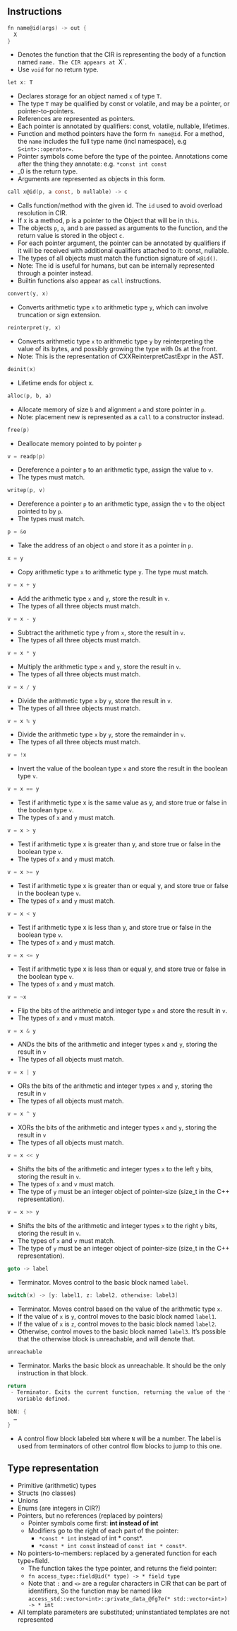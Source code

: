 ## Instructions

```c
fn name@id(args) -> out {
  X
}
```
 - Denotes the function that the CIR is representing the body of a function
   named `name. The CIR appears at `X`.
 - Use `void` for no return type.

```c
let x: T
```
 - Declares storage for an object named `x` of type `T`.
 - The type `T` may be qualified by const or volatile, and may be a pointer, or
   pointer-to-pointers.
 - References are represented as pointers.
 - Each pointer is annotated by qualifiers: const, volatile, nullable, lifetimes.
 - Function and method pointers have the form `fn name@id`. For a method, the
   `name` includes the full type name (incl namespace), e.g `S<int>::operator=`.
 - Pointer symbols come before the type of the pointee. Annotations come after
   the thing they annotate: e.g. `*const int const`
 - _0 is the return type.
 - Arguments are represented as objects in this form.

```c
call x@id(p, a const, b nullable) -> c
```
 - Calls function/method with the given id. The `id` used to avoid overload
   resolution in CIR.
 - If x is a method, p is a pointer to the Object that will be in `this`.
 - The objects `p`, `a`, and `b` are passed as arguments to the function, and
   the return value is stored in the object `c`.
 - For each pointer argument, the pointer can be annotated by qualifiers if it
   will be received with additional qualifiers attached to it: const, nullable.
 - The types of all objects must match the function signature of `x@id()`.
 - Note: The id is useful for humans, but can be internally represented
   through a pointer instead.
 - Builtin functions also appear as `call` instructions.

```c
convert(y, x)
```
 - Converts arithmetic type `x` to arithmetic type `y`, which can involve
   truncation or sign extension.

```c
reinterpret(y, x)
```
 - Converts arithmetic type `x` to arithmetic type `y` by reinterpreting the
   value of its bytes, and possibly growing the type with 0s at the front.
 - Note: This is the representation of CXXReinterpretCastExpr in the AST.

```c
deinit(x)
```
 - Lifetime ends for object x.

```c
alloc(p, b, a)
```
 - Allocate memory of size `b` and alignment `a` and store pointer in `p`.
 - Note: placement new is represented as a `call` to a constructor instead.

```c
free(p)
```
 - Deallocate memory pointed to by pointer `p`

```c
v = readp(p)
```
 - Dereference a pointer `p` to an arithmetic type, assign the value to `v`.
 - The types must match.

```c
writep(p, v)
```
 - Dereference a pointer `p` to an arithmetic type, assign the `v` to the
   object pointed to by `p`.
 - The types must match.

```c
p = &o
```
- Take the address of an object `o` and store it as a pointer in `p`.

```c
x = y
```
 - Copy arithmetic type `x` to arithmetic type `y`. The type must match.

```c
v = x + y
```
 - Add the arithmetic type `x` and `y`, store the result in `v`.
 - The types of all three objects must match.

```c
v = x - y
```
 - Subtract the arithmetic type `y` from `x`, store the result in `v`.
 - The types of all three objects must match.

```c
v = x * y
```
 - Multiply the arithmetic type `x` and `y`, store the result in `v`.
 - The types of all three objects must match.

```c
v = x / y
```
 - Divide the arithmetic type `x` by `y`, store the result in `v`.
 - The types of all three objects must match.

```c
v = x % y
```
 - Divide the arithmetic type `x` by `y`, store the remainder in `v`.
 - The types of all three objects must match.

```c
v = !x
```
 - Invert the value of the boolean type `x` and store the result in the boolean
   type `v`.

```c
v = x == y
```
 - Test if arithmetic type x is the same value as y, and store true or false in
   the boolean type `v`.
 - The types of `x` and `y` must match.

```c
v = x > y
```
 - Test if arithmetic type x is greater than y, and store true or false in the
   boolean type `v`.
 - The types of `x` and `y` must match.

```c
v = x >= y
```
 - Test if arithmetic type x is greater than or equal y, and store true or
   false in the boolean type `v`.
 - The types of `x` and `y` must match.

```c
v = x < y
```
 - Test if arithmetic type x is less than y, and store true or false in the
   boolean type `v`.
 - The types of `x` and `y` must match.

```c
v = x <= y
```
 - Test if arithmetic type x is less than or equal y, and store true or false
   in the boolean type `v`.
 - The types of `x` and `y` must match.

```c
v = ~x
```
 - Flip the bits of the arithmetic and integer type `x` and store the result in
   `v`.
 - The types of `x` and `v` must match.

```c
v = x & y
```
 - ANDs the bits of the arithmetic and integer types `x` and `y`, storing the
   result in `v`
 - The types of all objects must match.

```c
v = x | y
```
 - ORs the bits of the arithmetic and integer types `x` and `y`, storing the
   result in `v`
 - The types of all objects must match.

```c
v = x ^ y
```
 - XORs the bits of the arithmetic and integer types `x` and `y`, storing the
   result in `v`
 - The types of all objects must match.

```c
v = x << y
```
 - Shifts the bits of the arithmetic and integer types `x` to the left `y` bits,
   storing the result in `v`.
 - The types of `x` and `v` must match.
 - The type of `y` must be an integer object of pointer-size (size_t in the C++
   representation).

```c
v = x >> y
```
 - Shifts the bits of the arithmetic and integer types `x` to the right `y` bits,
   storing the result in `v`.
 - The types of `x` and `v` must match.
 - The type of `y` must be an integer object of pointer-size (size_t in the C++
   representation).

```c
goto -> label
```
 - Terminator. Moves control to the basic block named `label`.

```c
switch(x) -> [y: label1, z: label2, otherwise: label3]
```
 - Terminator. Moves control based on the value of the arithmetic type `x`.
 - If the value of `x` is `y`, control moves to the basic block named `label1`.
 - If the value of `x` is `z`, control moves to the basic block named `label2`.
 - Otherwise, control moves to the basic block named `label3`. It’s possible
   that the otherwise block is unreachable, and will denote that.

```c
unreachable
```
 - Terminator. Marks the basic block as unreachable. It should be the only
   instruction in that block.

```c
return
 - Terminator. Exits the current function, returning the value of the first
   variable defined.
```

```c
bbN: {
  …
}
```
 - A control flow block labeled `bbN` where `N` will be a number. The label
   is used from terminators of other control flow blocks to jump to this one.




## Type representation
 - Primitive (arithmetic) types
 - Structs (no classes)
 - Unions
 - Enums (are integers in CIR?)
 - Pointers, but no references (replaced by pointers)
    - Pointer symbols come first: **int instead of int**
    - Modifiers go to the right of each part of the pointer:
      - `*const * int` instead of int * const*.
      - `*const * int const` instead of `const int * const*`.
 - No pointers-to-members: replaced by a generated function for each type+field.
    - The function takes the type pointer, and returns the field pointer:
    - `fn access_type::field@id(* type) -> * field type`
    - Note that `:` and `<>` are a regular characters in CIR that can be part of identifiers,
      So the function may be named like
      `access_std::vector<int>::private_data_@fg7e(* std::vector<int>) -> * int`
 - All template parameters are substituted; uninstantiated templates are not represented
